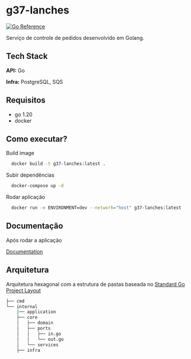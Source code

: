 # g37-lanches

[![Go Reference](https://pkg.go.dev/badge/golang.org/x/example.svg)](https://pkg.go.dev/golang.org/x/example)

Serviço de controle de pedidos desenvolvido em Golang.




## Tech Stack

**API:** Go

**Infra:** PostgreSQL, SQS


## Requisitos

- go 1.20
- docker

## Como executar?

Build image

```bash
  docker build -t g37-lanches:latest .
```

Subir dependências
```bash
  docker-compose up -d
```

Rodar aplicação
```bash
  docker run -e ENVIRONMENT=dev --network="host" g37-lanches:latest
```
## Documentação
Após rodar a aplicação

[Documentation](https://linktodocumentation)


## Arquitetura
Arquitetura hexagonal com a estrutura de pastas baseada no [Standard Go Project Layout](https://github.com/golang-standards/project-layout#go-directories) 

```bash
├── cmd
└── internal
    |── application
    ├── core
    │   ├── domain
    │   ├── ports
    │   │   ├── in.go
    │   │   └── out.go
    │   └── services
    ├── infra
```